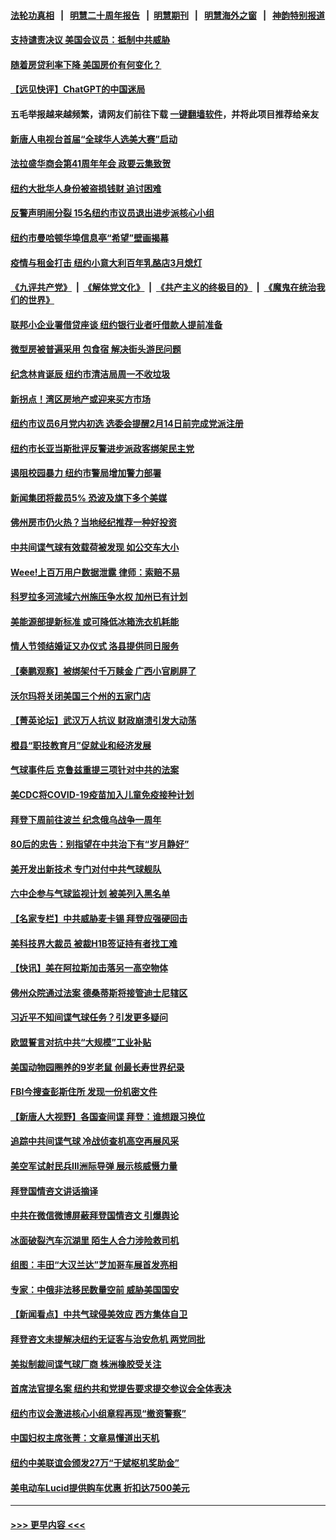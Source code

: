 #### [法轮功真相](https://github.com/gfw-breaker/truth/blob/master/README.md?t=0) &nbsp;&nbsp;|&nbsp;&nbsp; [明慧二十周年报告](https://github.com/gfw-breaker/mh-reports/blob/master/README.md?t=0) &nbsp;&nbsp;|&nbsp;&nbsp;[明慧期刊](https://github.com/gfw-breaker/mh-qikan) &nbsp;&nbsp;|&nbsp;&nbsp; [明慧海外之窗](https://github.com/gfw-breaker/mh-news/blob/master/README.md?t=0) &nbsp;&nbsp;|&nbsp;&nbsp; [神韵特别报道](https://github.com/gfw-breaker/mh-news/blob/master/shenyun.md?t=0)
#### [支持谴责决议 美国会议员：抵制中共威胁](../pages/nsc412/n13927509.md?t=02111544) 
#### [随着房贷利率下降 美国房价有何变化？](../pages/nsc412/n13927408.md?t=02111544) 
#### [【远见快评】ChatGPT的中国迷局](../pages/nsc412/n13927305.md?t=02111544) 
#### 五毛举报越来越频繁，请网友们前往下载 [一键翻墙软件](https://github.com/gfw-breaker/ssr-accounts)，并将此项目推荐给亲友
#### [新唐人电视台首届“全球华人选美大赛”启动](../pages/nsc412/n13927471.md?t=02111544) 
#### [法拉盛华商会第41周年年会 政要云集致贺](../pages/nsc412/n13927467.md?t=02111544) 
#### [纽约大批华人身份被盗损钱财 追讨困难](../pages/nsc412/n13927447.md?t=02111544) 
#### [反警声明闹分裂 15名纽约市议员退出进步派核心小组](../pages/nsc412/n13927439.md?t=02111544) 
#### [纽约市曼哈顿华埠信息亭“希望”壁画揭幕](../pages/nsc412/n13927455.md?t=02111544) 
#### [疫情与租金打击 纽约小意大利百年乳酪店3月熄灯](../pages/nsc412/n13927452.md?t=02111544) 
#### [《九评共产党》](https://github.com/begood0513/9ping.md/blob/master/README.md) &nbsp;|&nbsp; [《解体党文化》](../../../../jtdwh.md/blob/master/README.md)  &nbsp;|&nbsp; [《共产主义的终极目的》](../../../../gczydzjmd.md/blob/master/README.md) &nbsp;|&nbsp; [《魔鬼在统治我们的世界》](../../../../mgztzwmdsj.md/blob/master/README.md) 
#### [联邦小企业署借贷座谈 纽约银行业者吁借款人提前准备](../pages/nsc412/n13927424.md?t=02111544) 
#### [微型房被普遍采用 包食宿 解决街头游民问题](../pages/nsc412/n13927442.md?t=02111544) 
#### [纪念林肯诞辰 纽约市清洁局周一不收垃圾](../pages/nsc412/n13927441.md?t=02111544) 
#### [新拐点！湾区房地产或迎来买方市场](../pages/nsc412/n13927436.md?t=02111544) 
#### [纽约市议员6月党内初选 选委会提醒2月14日前完成党派注册](../pages/nsc412/n13927426.md?t=02111544) 
#### [纽约市长亚当斯批评反警进步派政客绑架民主党](../pages/nsc412/n13927428.md?t=02111544) 
#### [遏阻校园暴力 纽约市警局增加警力部署](../pages/nsc412/n13927430.md?t=02111544) 
#### [新闻集团将裁员5% 恐波及旗下多个美媒](../pages/nsc412/n13927314.md?t=02111544) 
#### [佛州房市仍火热？当地经纪推荐一种好投资](../pages/nsc412/n13927405.md?t=02111544) 
#### [中共间谍气球有效载荷被发现 如公交车大小](../pages/nsc412/n13927327.md?t=02111544) 
#### [Weee!上百万用户数据泄露 律师：索赔不易](../pages/nsc412/n13927401.md?t=02111544) 
#### [科罗拉多河流域六州施压争水权 加州已有计划](../pages/nsc412/n13927378.md?t=02111544) 
#### [美能源部提新标准 或可降低冰箱洗衣机耗能](../pages/nsc412/n13927294.md?t=02111544) 
#### [情人节领结婚证又办仪式 洛县提供同日服务](../pages/nsc412/n13927348.md?t=02111544) 
#### [【秦鹏观察】被绑架付千万赎金 广西小官刷屏了](../pages/nsc412/n13927300.md?t=02111544) 
#### [沃尔玛将关闭美国三个州的五家门店](../pages/nsc412/n13927295.md?t=02111544) 
#### [【菁英论坛】武汉万人抗议 财政崩溃引发大动荡](../pages/nsc412/n13927204.md?t=02111544) 
#### [橙县“职技教育月”促就业和经济发展](../pages/nsc412/n13927310.md?t=02111544) 
#### [气球事件后 克鲁兹重提三项针对中共的法案](../pages/nsc412/n13927256.md?t=02111544) 
#### [美CDC将COVID-19疫苗加入儿童免疫接种计划](../pages/nsc412/n13927291.md?t=02111544) 
#### [拜登下周前往波兰 纪念俄乌战争一周年](../pages/nsc412/n13927268.md?t=02111544) 
#### [80后的忠告：别指望在中共治下有“岁月静好”](../pages/nsc412/n13927278.md?t=02111544) 
#### [美开发出新技术 专门对付中共气球舰队](../pages/nsc412/n13927288.md?t=02111544) 
#### [六中企参与气球监视计划 被美列入黑名单](../pages/nsc412/n13927280.md?t=02111544) 
#### [【名家专栏】中共威胁麦卡锡 拜登应强硬回击](../pages/nsc412/n13927135.md?t=02111544) 
#### [美科技界大裁员 被裁H1B签证持有者找工难](../pages/nsc412/n13927276.md?t=02111544) 
#### [【快讯】美在阿拉斯加击落另一高空物体](../pages/nsc412/n13927261.md?t=02111544) 
#### [佛州众院通过法案 德桑蒂斯将接管迪士尼辖区](../pages/nsc412/n13926652.md?t=02111544) 
#### [习近平不知间谍气球任务？引发更多疑问](../pages/nsc412/n13927245.md?t=02111544) 
#### [欧盟誓言对抗中共“大规模”工业补贴](../pages/nsc412/n13927206.md?t=02111544) 
#### [美国动物园圈养的9岁老鼠 创最长寿世界纪录](../pages/nsc412/n13927229.md?t=02111544) 
#### [FBI今搜查彭斯住所 发现一份机密文件](../pages/nsc412/n13927240.md?t=02111544) 
#### [【新唐人大视野】各国查间谍 拜登：谁想跟习换位](../pages/nsc412/n13927198.md?t=02111544) 
#### [追踪中共间谍气球 冷战侦查机高空再展风采](../pages/nsc412/n13927205.md?t=02111544) 
#### [美空军试射民兵III洲际导弹 展示核威慑力量](../pages/nsc412/n13927219.md?t=02111544) 
#### [拜登国情咨文讲话摘译](../pages/nsc412/n13927210.md?t=02111544) 
#### [中共在微信微博屏蔽拜登国情咨文 引爆舆论](../pages/nsc412/n13927186.md?t=02111544) 
#### [冰面破裂汽车沉湖里 陌生人合力涉险救司机](../pages/nsc412/n13926921.md?t=02111544) 
#### [组图：丰田“大汉兰达”芝加哥车展首发亮相](../pages/nsc412/n13926963.md?t=02111544) 
#### [专家：中俄非法移民数量空前 威胁美国国安](../pages/nsc412/n13926866.md?t=02111544) 
#### [【新闻看点】中共气球侵美效应 西方集体自卫](../pages/nsc412/n13926574.md?t=02111544) 
#### [拜登咨文未提解决纽约无证客与治安危机 两党同批](../pages/nsc412/n13926771.md?t=02111544) 
#### [美拟制裁间谍气球厂商 株洲橡胶受关注](../pages/nsc412/n13926559.md?t=02111544) 
#### [首席法官提名案 纽约共和党提告要求提交参议会全体表决](../pages/nsc412/n13926768.md?t=02111544) 
#### [纽约市议会激进核心小组章程再现“撤资警察”](../pages/nsc412/n13926761.md?t=02111544) 
#### [中国妇权主席张菁：文章易懂道出天机](../pages/nsc412/n13926759.md?t=02111544) 
#### [纽约中美联谊会颁发27万“于斌枢机奖助金”](../pages/nsc412/n13926750.md?t=02111544) 
#### [美电动车Lucid提供购车优惠 折扣达7500美元](../pages/nsc412/n13926661.md?t=02111544) 

----
#### [ >>> 更早内容 <<< ](../indexes/nsc412-earlier.md)

